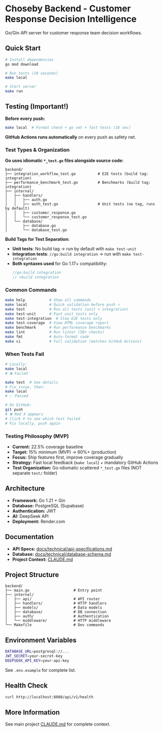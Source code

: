# Choseby Backend - Customer Response Decision Intelligence

Go/Gin API server for customer response team decision workflows.

## Quick Start

```bash
# Install dependencies
go mod download

# Run tests (10 seconds)
make local

# Start server
make run
```

## Testing (Important!)

**Before every push:**
```bash
make local  # Format check + go vet + fast tests (10 sec)
```

**GitHub Actions runs automatically** on every push as safety net.

### Test Types & Organization

**Go uses idiomatic `*_test.go` files alongside source code:**

```
backend/
├── integration_workflow_test.go          # E2E tests (build tag: integration)
├── performance_benchmark_test.go         # Benchmarks (build tag: integration)
├── internal/
│   ├── handlers/
│   │   ├── auth.go
│   │   ├── auth_test.go                  # Unit tests (no tag, runs by default)
│   │   ├── customer_response.go
│   │   └── customer_response_test.go
│   └── database/
│       ├── database.go
│       └── database_test.go
```

**Build Tags for Test Separation:**
- **Unit tests**: No build tag → run by default with `make test-unit`
- **Integration tests**: `//go:build integration` → run with `make test-integration`
- **Both syntaxes used** for Go 1.17+ compatibility:
  ```go
  //go:build integration
  // +build integration
  ```

### Common Commands

```bash
make help           # Show all commands
make local          # Quick validation before push ⭐
make test           # Run all tests (unit + integration)
make test-unit      # Fast unit tests only
make test-integration  # Slow E2E tests only
make test-coverage  # View HTML coverage report
make benchmark      # Run performance benchmarks
make lint           # Run linter (50+ checks)
make fmt            # Auto-format code
make ci             # Full validation (matches GitHub Actions)
```

### When Tests Fail

```bash
# Locally:
make local
# ❌ Failed

make test  # See details
# Fix issue, then:
make local
# ✅ Passed

# On GitHub:
git push
# ❌ Red X appears
# Click X to see which test failed
# Fix locally, push again
```

### Testing Philosophy (MVP)

- **Current:** 22.5% coverage baseline
- **Target:** 15% minimum (MVP) → 60%+ (production)
- **Focus:** Ship features first, improve coverage gradually
- **Strategy:** Fast local feedback (`make local`) + mandatory GitHub Actions
- **Test Organization:** Go-idiomatic scattered `*_test.go` files (NOT separate `test/` folder)

## Architecture

- **Framework:** Go 1.21 + Gin
- **Database:** PostgreSQL (Supabase)
- **Authentication:** JWT
- **AI:** DeepSeek API
- **Deployment:** Render.com

## Documentation

- **API Specs:** [docs/technical/api-specifications.md](../docs/technical/api-specifications.md)
- **Database:** [docs/technical/database-schema.md](../docs/technical/database-schema.md)
- **Project Context:** [CLAUDE.md](../CLAUDE.md)

## Project Structure

```
backend/
├── main.go                    # Entry point
├── internal/
│   ├── api/                   # API router
│   ├── handlers/              # HTTP handlers
│   ├── models/                # Data models
│   ├── database/              # DB connection
│   ├── auth/                  # Authentication
│   └── middleware/            # HTTP middleware
└── Makefile                   # Dev commands
```

## Environment Variables

```bash
DATABASE_URL=postgresql://...
JWT_SECRET=your-secret-key
DEEPSEEK_API_KEY=your-api-key
```

See `.env.example` for complete list.

## Health Check

```bash
curl http://localhost:8080/api/v1/health
```

## More Information

See main project [CLAUDE.md](../CLAUDE.md) for complete context.
